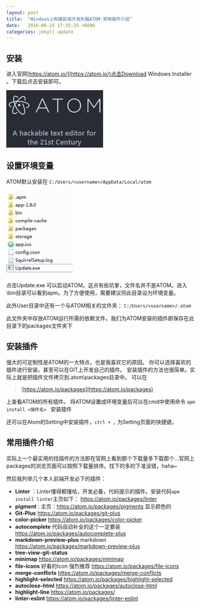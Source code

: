 ```yaml
---
layout: post
title:  "Windows上构建前端开发利器ATOM-常用插件介绍"
date:   2016-06-15 17:35:25 +0800
categories: jekyll update
---
```


## 安装

进入官网[https://atom.io/](https://atom.io/)点击Download Windows Installer 。下载后点击安装即可。

![2016-06-15-构建前段开发利器ATOM插件介绍](/img/2016-06-15-构建前端开发利器ATOM插件介绍.png)

## 设置环境变量
ATOM默认安装在
`C:/Users/<username>/AppData/Local/atom`

![2016-06-15-构建前段开发利器ATOM插件介绍1](/img/2016-06-15-构建前端开发利器ATOM插件介绍1.png)

点击Update.exe 可以启动ATOM。这点有些坑爹，文件名并不是ATOM。进入\bin目录可以看到apm。为了方便使用，需要建议将此目录设为环境变量。

此外User目录中还有一个与ATOM相关的文件夹：
`C:/Users/<username>/.atom`

此文件夹中存放ATOM运行所需的依赖文件。我们为ATOM安装的插件即保存在此目录下的packages文件夹下

## 安装插件
强大的可定制性是ATOM的一大特点，也是我喜欢它的原因。
你可以选择喜欢的插件进行安装，甚至可以在GIT上开发自己的插件。
安装插件的方法也很简单。实际上就是把插件文件拷贝到\.atom\packages目录中。
可以在
>[https://atom.io/packages](https://atom.io/packages)

上查看ATOM的所有插件。
将ATOM设置成环境变量后可以在cmd中使用命令
 `apm install <插件名> `
安装插件

还可以在Atom的Setting中安装插件，`ctrl + ,` 为Setting页面的快捷键。


## 常用插件介绍
实际上一个最实用的找插件的方法即在官网上看到那个下载量多下载那个...官网上packages的浏览页面可以按照下载量排序。找下的多的下准没错，haha~

然后我列举几个本人前端开发必下的插件：

+ **Linter** ：Linter懂得都懂哈，开发必备，代码提示的插件。安装代码`apm install linter`主页如下： https://atom.io/packages/linter
+ **pigment** : 主页：https://atom.io/packages/pigments 显示颜色的
+ **Git-Plus** https://atom.io/packages/git-plus
+ **color-picker** https://atom.io/packages/color-picker
+ **autocomplete** 代码自动补全的这个一定要装 https://atom.io/packages/autocomplete-plus
+ **markdown-preview-plus** markdown https://atom.io/packages/markdown-preview-plus
+ **tree-view-git-status**
+ **minimap** https://atom.io/packages/minimap
+ **file-icons** 好看的Icon 强烈推荐 https://atom.io/packages/file-icons
+ **merge-conflicts**
https://atom.io/packages/merge-conflicts
+ **highlight-selected** https://atom.io/packages/highlight-selected
+ **autoclose-html**
https://atom.io/packages/autoclose-html
+ **highlight-line**
https://atom.io/packages/
+ **linter-eslint**
https://atom.io/packages/linter-eslint
